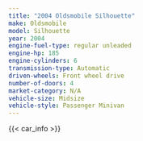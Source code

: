 ```yaml
---
title: "2004 Oldsmobile Silhouette"
make: Oldsmobile
model: Silhouette
year: 2004
engine-fuel-type: regular unleaded
engine-hp: 185
engine-cylinders: 6
transmission-type: Automatic
driven-wheels: Front wheel drive
number-of-doors: 4
market-category: N/A
vehicle-size: Midsize
vehicle-style: Passenger Minivan
---
```


{{< car_info >}}
